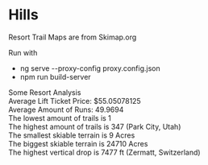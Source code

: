 # Hills

Resort Trail Maps are from Skimap.org

Run with 
* ng serve --proxy-config proxy.config.json
* npm run build-server

Some Resort Analysis<br/>
Average Lift Ticket Price: $55.05078125<br/>
Average Amount of Runs: 49.9694<br/>
The lowest amount of trails is 1<br/>
The highest amount of trails is 347 (Park City, Utah)<br/>
The smallest skiable terrain is 9 Acres<br/>
The biggest skiable terrain is 24710 Acres<br/>
The highest vertical drop is 7477 ft (Zermatt, Switzerland)<br/>